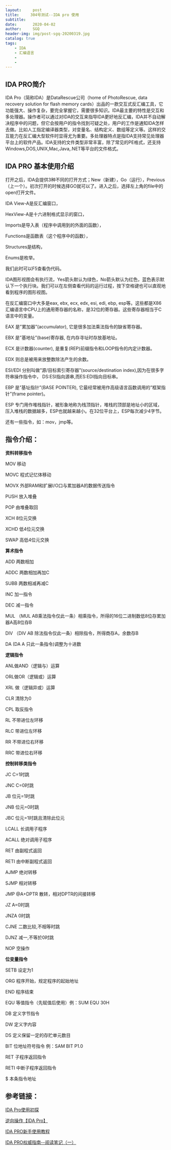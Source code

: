 ```yaml
---
layout:     post
title:     304号测试--IDA pro 使用
subtitle:   
date:       2020-04-02
author:     SGQ
header-img: img/post-sgq-20200319.jpg
catalog: true
tags:
    - IDA
    - 汇编语言
    - 
    - 
---
```




## IDA PRO简介


IDA Pro（简称IDA）是DataRescue公司（home of PhotoRescue, data recovery solution for flash memory cards）出品的一款交互式反汇编工具，它功能强大、操作复杂，要完全掌握它，需要很多知识。IDA最主要的特性是交互和多处理器。操作者可以通过对IDA的交互来指导IDA更好地反汇编，IDA并不自动解决程序中的问题，但它会按用户的指令找到可疑之处，用户的工作是通知IDA怎样去做。比如人工指定编译器类型，对变量名、结构定义、数组等定义等。这样的交互能力在反汇编大型软件时显得尤为重要。多处理器特点是指IDA支持常见处理器平台上的软件产品。IDA支持的文件类型非常丰富，除了常见的PE格式，还支持Windows,DOS,UNIX,Mac,Java,.NET等平台的文件格式。


## IDA PRO 基本使用介绍

打开之后，IDA会提供3种不同的打开方式；New（新建），Go（运行），Previous（上一个）。初次打开的时候选择GO就可以了。进入之后，选择左上角的file中的open打开文件。

IDA View-A是反汇编窗口，

HexView-A是十六进制格式显示的窗口，

Imports是导入表（程序中调用到的外面的函数），

Functions是函数表（这个程序中的函数），

Structures是结构，

Enums是枚举。

我们此时可以F5查看伪代码。

IDA图形视图会有执行流，Yes箭头默认为绿色，No箭头默认为红色，蓝色表示默认下一个执行块。我们可以在左侧查看代码的运行过程，按下空格键也可以直观地看到程序的图形视图。

在反汇编窗口中大多是eax, ebx, ecx, edx, esi, edi, ebp, esp等。这些都是X86 汇编语言中CPU上的通用寄存器的名称，是32位的寄存器。这些寄存器相当于C语言中的变量。

EAX 是”累加器”(accumulator), 它是很多加法乘法指令的缺省寄存器。

EBX 是”基地址”(base)寄存器, 在内存寻址时存放基地址。

ECX 是计数器(counter), 是重复(REP)前缀指令和LOOP指令的内定计数器。

EDX 则总是被用来放整数除法产生的余数。

ESI/EDI 分别叫做”源/目标索引寄存器”(source/destination index),因为在很多字符串操作指令中， DS:ESI指向源串,而ES:EDI指向目标串。

EBP 是”基址指针”(BASE POINTER), 它最经常被用作高级语言函数调用的”框架指针”(frame pointer)。

ESP 专门用作堆栈指针，被形象地称为栈顶指针，堆栈的顶部是地址小的区域，压入堆栈的数据越多，ESP也就越来越小。在32位平台上，ESP每次减少4字节。

还有一些指令，如：mov，jmp等。



## 指令介绍：

**资料转移指令**

MOV 移动

MOVC 程式记忆体移动

MOVX 外部RAM和扩展I/O口与累加器A的数据传送指令

PUSH 放入堆叠

POP 由堆叠取回

XCH 8位元交换

XCHD 低4位元交换

SWAP 高低4位元交换



**算术指令**

ADD 两数相加

ADDC 两数相加再加C

SUBB 两数相减再减C

INC 加一指令

DEC 减一指令

MUL （MUL AB乘法指令仅此一条）相乘指令，所得的16位二进制数低8位存累加器A高8位存B

DIV （DIV AB 除法指令仅此一条）相除指令，所得商存A，余数存B

DA (DA A 只此一条指令)调整为十进数



**逻辑指令**

ANL做AND（逻辑与）运算

ORL做OR（逻辑或）运算

XRL 做（逻辑异或）运算

CLR 清除为0

CPL 取反指令

RL 不带进位左环移

RLC 带进位左环移

RR 不带进位右环移

RRC 带进位右环移



**控制转移类指令**

JC C=1时跳

JNC C=0时跳

JB 位元=1时跳

JNB 位元=0时跳

JBC 位元=1时跳且清除此位元

LCALL 长调用子程序

ACALL 绝对调用子程序

RET 由副程式返回

RETI 由中断副程式返回

AJMP 绝对转移

SJMP 相对转移

JMP @A+DPTR 散转，相对DPTR的间接转移

JZ A=0时跳

JNZA 0时跳

CJNE 二数比较,不相等时跳

DJNZ 减一,不等於0时跳

NOP 空操作



**位变量指令**

SETB 设定为1

ORG 程序开始，规定程序的起始地址

END 程序结束

EQU 等值指令（先赋值后使用）例：SUM EQU 30H

DB 定义字节指令

DW 定义字内容

DS 定义保留一定的存贮单元数目

BIT 位地址符号指令 例：SAM BIT P1.0

RET 子程序返回指令

RETI 中断子程序返回指令

$ 本条指令地址


## 参考链接：

[IDA Pro使用初探](https://blog.csdn.net/whatiwhere/article/details/81610539)

[逆向操作【IDA Pro】](https://www.jianshu.com/p/d425140c6561)

[IDA PRO新手使用教程](https://zhuanlan.zhihu.com/p/82177268 )

[IDA PRO权威指南--阅读笔记（一）](https://www.jianshu.com/p/95e4733842f1)







